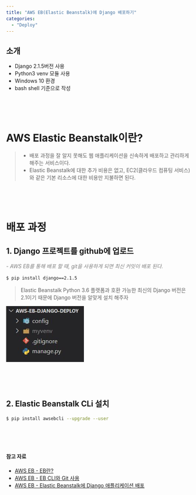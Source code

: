 ```yaml
---
title: "AWS EB(Elastic Beanstalk)에 Django 배포하기"
categories: 
  - "Deploy"
---
```


## 소개
* Django 2.1.5버전 사용
* Python3 venv 모듈 사용
* Windows 10 환경
* bash shell 기준으로 작성

<br><br><br>

# AWS Elastic Beanstalk이란?

> * 배포 과정을 잘 알지 못해도 웹 애플리케이션을 신속하게 배포하고 관리하게 해주는 서비스이다.
> * Elastic Beanstalk에 대한 추가 비용은 없고, EC2(클라우드 컴퓨팅 서비스)와 같은 기본 리소스에 대한 비용만 지불하면 된다.

<br><br><br>





# 배포 과정

## 1. Django 프로젝트를 github에 업로드

<em style="color:gray;">- AWS EB를 통해 배포 할 때, git을 사용하게 되면 최신 커밋이 배포 된다.</em>

```bash
$ pip install django==2.1.5
```

> Elastic Beanstalk Python 3.6 플랫폼과 호환 가능한 최신의 Django 버전은 2.1이기 때문에 Django 버전을 알맞게 설치 해주자

<img src="/assets/images/2021-02-01-aws_eb_django_deploy/first_project.JPG">


<br><br><br>


## 2. Elastic Beanstalk CLi 설치

```bash
$ pip install awsebcli --upgrade --user
```

<br><br><br>



#### 참고 자료
* <a href="https://docs.aws.amazon.com/ko_kr/elasticbeanstalk/latest/dg/Welcome.html" target="_blank">AWS EB - EB란?</a>
* <a href="https://docs.aws.amazon.com/ko_kr/elasticbeanstalk/latest/dg/eb3-cli-git.html" target="_blank">AWS EB - EB CLI와 Git 사용</a>
* <a href="https://docs.aws.amazon.com/ko_kr/elasticbeanstalk/latest/dg/create-deploy-python-django.html" target="_blank">AWS EB - Elastic Beanstalk에 Django 애플리케이션 배포</a>
